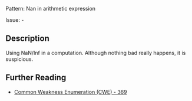 Pattern: Nan in arithmetic expression

Issue: -

## Description

Using NaN/Inf in a computation. Although nothing bad really happens, it is suspicious.

## Further Reading

* [Common Weakness Enumeration (CWE) - 369](https://cwe.mitre.org/data/definitions/369.html)